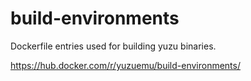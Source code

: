 # build-environments
Dockerfile entries used for building yuzu binaries.

https://hub.docker.com/r/yuzuemu/build-environments/
